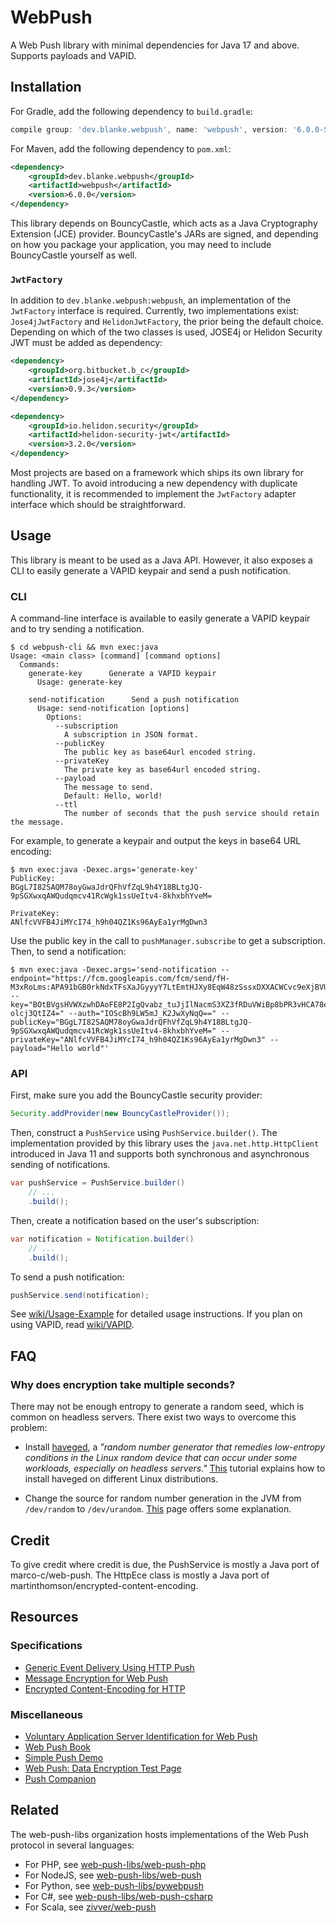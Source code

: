 # WebPush

A Web Push library with minimal dependencies for Java 17 and above. Supports payloads and VAPID.

## Installation

For Gradle, add the following dependency to `build.gradle`:

```groovy
compile group: 'dev.blanke.webpush', name: 'webpush', version: '6.0.0-SNAPSHOT'
```

For Maven, add the following dependency to `pom.xml`:

```xml
<dependency>
    <groupId>dev.blanke.webpush</groupId>
    <artifactId>webpush</artifactId>
    <version>6.0.0</version>
</dependency>
```

This library depends on BouncyCastle, which acts as a Java Cryptography Extension (JCE) provider. BouncyCastle's JARs
are signed, and depending on how you package your application, you may need to include BouncyCastle yourself as well.

### `JwtFactory`

In addition to `dev.blanke.webpush:webpush`, an implementation of the `JwtFactory` interface is required. Currently,
two implementations exist: `Jose4jJwtFactory` and `HelidonJwtFactory`, the prior being the default choice. Depending
on which of the two classes is used, JOSE4j or Helidon Security JWT must be added as dependency:

```xml
<dependency>
    <groupId>org.bitbucket.b_c</groupId>
    <artifactId>jose4j</artifactId>
    <version>0.9.3</version>
</dependency>
```

```xml
<dependency>
    <groupId>io.helidon.security</groupId>
    <artifactId>helidon-security-jwt</artifactId>
    <version>3.2.0</version>
</dependency>
```

Most projects are based on a framework which ships its own library for handling JWT. To avoid introducing a new
dependency with duplicate functionality, it is recommended to implement the `JwtFactory` adapter interface which should
be straightforward.

## Usage

This library is meant to be used as a Java API. However, it also exposes a CLI to easily generate a VAPID keypair and
send a push notification.

### CLI

A command-line interface is available to easily generate a VAPID keypair and to try sending a notification.

```
$ cd webpush-cli && mvn exec:java
Usage: <main class> [command] [command options]
  Commands:
    generate-key      Generate a VAPID keypair
      Usage: generate-key

    send-notification      Send a push notification
      Usage: send-notification [options]
        Options:
          --subscription
            A subscription in JSON format.
          --publicKey
            The public key as base64url encoded string.
          --privateKey
            The private key as base64url encoded string.
          --payload
            The message to send.
            Default: Hello, world!
          --ttl
            The number of seconds that the push service should retain the message.

```

For example, to generate a keypair and output the keys in base64 URL encoding:

```
$ mvn exec:java -Dexec.args='generate-key'
PublicKey:
BGgL7I82SAQM78oyGwaJdrQFhVfZqL9h4Y18BLtgJQ-9pSGXwxqAWQudqmcv41RcWgk1ssUeItv4-8khxbhYveM=

PrivateKey:
ANlfcVVFB4JiMYcI74_h9h04QZ1Ks96AyEa1yrMgDwn3
```

Use the public key in the call to `pushManager.subscribe` to get a subscription. Then, to send a notification:

```
$ mvn exec:java -Dexec.args='send-notification --endpoint="https://fcm.googleapis.com/fcm/send/fH-M3xRoLms:APA91bGB0rkNdxTFsXaJGyyyY7LtEmtHJXy8EqW48zSssxDXXACWCvc9eXjBVU54nrBkARTj4Xvl303PoNc0_rwAMrY9dvkQzi9fkaKLP0vlwoB0uqKygPeL77Y19VYHbj_v_FolUlHa" --key="BOtBVgsHVWXzwhDAoFE8P2IgQvabz_tuJjIlNacmS3XZ3fRDuVWiBp8bPR3vHCA78edquclcXXYb-olcj3QtIZ4=" --auth="IOScBh9LW5mJ_K2JwXyNqQ==" --publicKey="BGgL7I82SAQM78oyGwaJdrQFhVfZqL9h4Y18BLtgJQ-9pSGXwxqAWQudqmcv41RcWgk1ssUeItv4-8khxbhYveM=" --privateKey="ANlfcVVFB4JiMYcI74_h9h04QZ1Ks96AyEa1yrMgDwn3" --payload="Hello world"'
```

### API

First, make sure you add the BouncyCastle security provider:

```java
Security.addProvider(new BouncyCastleProvider());
```

Then, construct a `PushService` using `PushService.builder()`. The implementation provided by this library uses the
`java.net.http.HttpClient` introduced in Java 11 and supports both synchronous and asynchronous sending of notifications.

```java
var pushService = PushService.builder()
    // ...
    .build();
```

Then, create a notification based on the user's subscription:

```java
var notification = Notification.builder()
    // ...
    .build();
```

To send a push notification:

```java
pushService.send(notification);
```

See [wiki/Usage-Example](https://github.com/web-push-libs/webpush-java/wiki/Usage-Example)
for detailed usage instructions. If you plan on using VAPID, read [wiki/VAPID](https://github.com/web-push-libs/webpush-java/wiki/VAPID).

## FAQ

### Why does encryption take multiple seconds?

There may not be enough entropy to generate a random seed, which is common on headless servers. There exist two ways to
overcome this problem:

- Install [haveged](http://stackoverflow.com/a/31208558/368220), a _"random number generator that remedies low-entropy
  conditions in the Linux random device that can occur under some workloads, especially on headless servers."_
  [This](https://www.digitalocean.com/community/tutorials/how-to-setup-additional-entropy-for-cloud-servers-using-haveged)
  tutorial explains how to install haveged on different Linux distributions.

- Change the source for random number generation in the JVM from `/dev/random` to `/dev/urandom`.
  [This](https://docs.oracle.com/cd/E13209_01/wlcp/wlss30/configwlss/jvmrand.html) page offers some explanation.

## Credit

To give credit where credit is due, the PushService is mostly a Java port of marco-c/web-push. The HttpEce class is
mostly a Java port of martinthomson/encrypted-content-encoding.

## Resources

### Specifications

- [Generic Event Delivery Using HTTP Push](https://tools.ietf.org/html/draft-ietf-webpush-protocol-11)
- [Message Encryption for Web Push](https://tools.ietf.org/html/draft-ietf-webpush-encryption-08)
- [Encrypted Content-Encoding for HTTP](https://tools.ietf.org/html/draft-ietf-httpbis-encryption-encoding-02)

### Miscellaneous

- [Voluntary Application Server Identification for Web Push](https://tools.ietf.org/html/draft-ietf-webpush-vapid-01)
- [Web Push Book](https://web-push-book.gauntface.com/)
- [Simple Push Demo](https://gauntface.github.io/simple-push-demo/)
- [Web Push: Data Encryption Test Page](https://jrconlin.github.io/WebPushDataTestPage/)
- [Push Companion](https://web-push-codelab.appspot.com/)

## Related

The web-push-libs organization hosts implementations of the Web Push protocol in several languages:

- For PHP, see [web-push-libs/web-push-php](https://github.com/web-push-libs/web-push-php)
- For NodeJS, see [web-push-libs/web-push](https://github.com/web-push-libs/web-push)
- For Python, see [web-push-libs/pywebpush](https://github.com/web-push-libs/pywebpush)
- For C#, see [web-push-libs/web-push-csharp](https://github.com/web-push-libs/web-push-csharp)
- For Scala, see [zivver/web-push](https://github.com/zivver/web-push)
